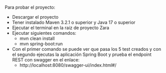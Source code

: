 Para probar el proyecto:

- Descargar el proyecto
- Tener instalado Maven 3.2.1 o superior y Java 17 o superior
- Ejecutar el terminal en la raiz de proyecto Zara
- Ejecutar siguientes comandos:
  - mvn clean install
  - mvn spring-boot:run
- Con el primer comando se puede ver que pasa los 5 test creados y con el segundo ejecutas la aplicación Spring Boot y prueba el endpoint REST con swagger en el enlace:
  - http://localhost:8080/swagger-ui/index.html#/
